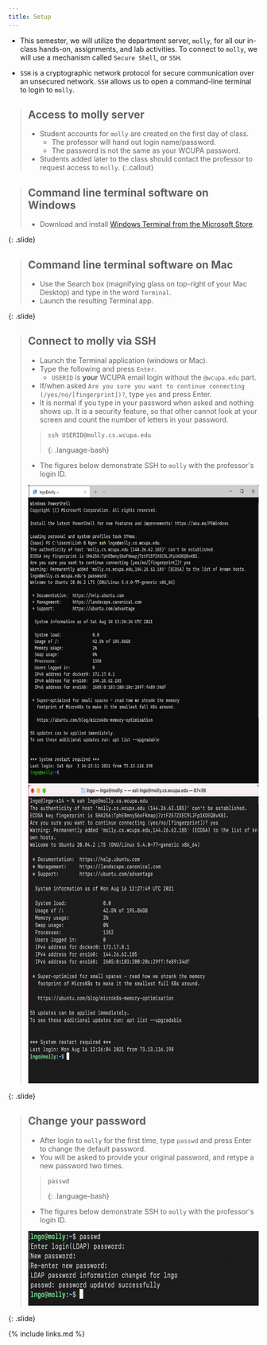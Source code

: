 ```yaml
---
title: Setup
---
```


- This semester, we will utilize the department server, `molly`, for all our in-class hands-on, 
assignments, and lab activities. To connect to `molly`, we will use a mechanism called `Secure Shell`,
or `SSH`. 

- `SSH` is a cryptographic network protocol for secure communication over an unsecured network. `SSH`
allows us to open a command-line terminal to login to `molly`. 

> ## Access to molly server
> 
> - Student accounts for `molly` are created on the first day of class. 
>   - The professor will hand out login name/password. 
>   - The password is not the same as your WCUPA password. 
> - Students added later to the class should contact the professor to request access to `molly`. 
{:.callout}


> ## Command line terminal software on Windows
> 
> - Download and install [Windows Terminal from the Microsoft Store](https://www.microsoft.com/en-us/p/windows-terminal/9n0dx20hk701?activetab=pivot:overviewtab).
>
{: .slide}

> ## Command line terminal software on Mac
>
> - Use the Search box (magnifying glass on top-right of your Mac Desktop) and type in the word `Terminal`. 
> - Launch the resulting Terminal app. 
>
{: .slide}

> ## Connect to molly via SSH
>
> - Launch the Terminal application (windows or Mac). 
> - Type the following and press `Enter`. 
>   - `USERID` is **your** WCUPA email login without the `@wcupa.edu` part. 
> - If/when asked `Are you sure you want to continue connecting (/yes/no/[fingerprint])?`, 
> type `yes` and press Enter. 
> - It is normal if you type in your password when asked and nothing shows up. It is a security
> feature, so that other cannot look at your screen and count the number of letters in your 
> password. 
>
> > ~~~
> > ssh USERID@molly.cs.wcupa.edu
> > ~~~
> > {: .language-bash}
>
> - The figures below demonstrate SSH to `molly` with the professor's login ID. 
> 
> <img src="fig/setup/01.png" alt="SSH to molly from a Windows Terminal" style="height:600px">
>
> <img src="fig/setup/02.png" alt="SSH to molly from a Mac Terminal" style="height:600px">
>
{: .slide}

> ## Change your password
>
> - After login to `molly` for the first time, type `passwd` and press Enter to change 
> the default password. 
> - You will be asked to provide your original password, and retype a new password two 
> times. 
>
> > ~~~
> > passwd
> > ~~~
> > {: .language-bash}
>
> - The figures below demonstrate SSH to `molly` with the professor's login ID. 
> 
> <img src="fig/setup/03.png" alt="Changing password" style="height:150px">
>
{: .slide}

{% include links.md %}

